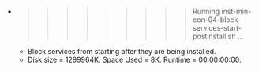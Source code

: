 * >>>>>>>>> Running inst-min-con-04-block-services-start-postinstall.sh ...
  * Block services from starting after they are being installed.
  * Disk size = 1299964K. Space Used = 8K. Runtime = 00:00:00:00.
